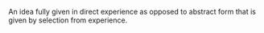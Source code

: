 An idea fully given in direct experience as opposed to abstract form that is given by selection from experience.